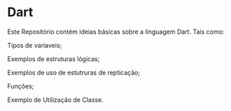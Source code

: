 # Dart

Este Repositório contém ideias básicas sobre a linguagem Dart.
Tais como: 

Tipos de variaveis;

Exemplos de estruturas lógicas;

Exemplos de uso de estutruras de repticação;

Funções;

Exemplo de Utilização de Classe.